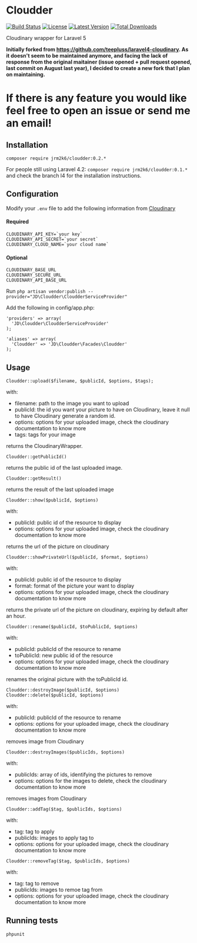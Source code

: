 # Cloudder
[![Build Status](http://img.shields.io/travis/jrm2k6/cloudder/master.svg?style=flat-square)](https://travis-ci.org/jrm2k6/cloudder)
[![License](http://img.shields.io/badge/license-MIT-brightgreen.svg?style=flat-square)](http://www.opensource.org/licenses/MIT)
[![Latest Version](http://img.shields.io/packagist/v/jrm2k6/cloudder.svg?style=flat-square)](https://packagist.org/packages/jrm2k6/cloudder)
[![Total Downloads](https://img.shields.io/packagist/dt/jrm2k6/cloudder.svg?style=flat-square)](https://packagist.org/packages/jrm2k6/cloudder)

Cloudinary wrapper for Laravel 5

__Initially forked from https://github.com/teepluss/laravel4-cloudinary.
As it doesn't seem to be maintained anymore, and facing the lack of response from the original maitainer (issue opened + pull request opened, last commit on August last year), I decided to create a new fork that I plan on maintaining.__

# If there is any feature you would like feel free to open an issue or send me an email!

## Installation

```
composer require jrm2k6/cloudder:0.2.*
```

For people still using Laravel 4.2: ```composer require jrm2k6/cloudder:0.1.*``` and check the branch l4 for the installation instructions.


## Configuration
Modify your ```.env``` file to add the following information from [Cloudinary](http://www.cloudinary.com)

#### Required

```
CLOUDINARY_API_KEY=`your key`
CLOUDINARY_API_SECRET=`your secret`
CLOUDINARY_CLOUD_NAME=`your cloud name`
```

#### Optional

```
CLOUDINARY_BASE_URL
CLOUDINARY_SECURE_URL
CLOUDINARY_API_BASE_URL
```

Run ```php artisan vendor:publish --provider="JD\Cloudder\CloudderServiceProvider"```

Add the following in config/app.php:
```
'providers' => array(
  'JD\Cloudder\CloudderServiceProvider'
);
  
'aliases' => array(
  'Cloudder' => 'JD\Cloudder\Facades\Cloudder'
);
```
## Usage

``` 
Cloudder::upload($filename, $publicId, $options, $tags);
```
with:
- filename: path to the image you want to upload
- publicId: the id you want your picture to have on Cloudinary, leave it null to have Cloudinary generate a random id.
- options: options for your uploaded image, check the cloudinary documentation to know more
- tags: tags for your image

returns the CloudinaryWrapper.

```
Cloudder::getPublicId()
```
returns the public id of the last uploaded image.


```
Cloudder::getResult()
```
returns the result of the last uploaded image

```
Cloudder::show($publicId, $options)
```
with:
- publicId: public id of the resource to display
- options: options for your uploaded image, check the cloudinary documentation to know more

returns the url of the picture on cloudinary

```
Cloudder::showPrivateUrl($publicId, $format, $options)
```
with:
- publicId: public id of the resource to display
- format: format of the picture your want to display
- options: options for your uploaded image, check the cloudinary documentation to know more

returns the private url of the picture on cloudinary, expiring by default after an hour.


```
Cloudder::rename($publicId, $toPublicId, $options)
```

with: 
- publicId: publicId of the resource to rename
- toPublicId: new public id of the resource
- options: options for your uploaded image, check the cloudinary documentation to know more

renames the original picture with the toPublicId id.

```
Cloudder::destroyImage($publicId, $options)
Cloudder::delete($publicId, $options)
```
with:
- publicId: publicId of the resource to rename
- options: options for your uploaded image, check the cloudinary documentation to know more

removes image from Cloudinary

```
Cloudder::destroyImages($publicIds, $options)
```
with:
- publicIds: array of ids, identifying the pictures to remove
- options: options for the images to delete, check the cloudinary documentation to know more

removes images from Cloudinary


```
Cloudder::addTag($tag, $publicIds, $options)
```

with:
- tag: tag to apply
- publicIds: images to apply tag to
- options: options for your uploaded image, check the cloudinary documentation to know more

```
Cloudder::removeTag($tag, $publicIds, $options)
```

with:
- tag: tag to remove
- publicIds: images to remoe tag from
- options: options for your uploaded image, check the cloudinary documentation to know more

## Running tests
```
phpunit
```
